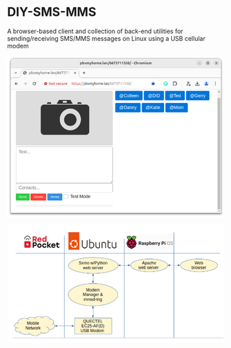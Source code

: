 # DIY-SMS-MMS
A browser-based client and collection of back-end utilities for sending/receiving SMS/MMS messages on Linux using a USB cellular modem
<p><img src="screenshot.png" width="600"></p>
<p><img src="arch.png" width="600"></p>
